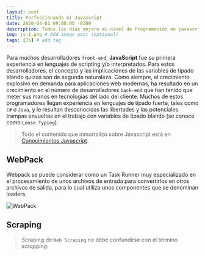 ```yaml
---
layout: post
title: Perfeccionando mi Javascript
date: 2020-04-01 09:00:00 -0300
description: Todos los días mejoro mi nivel de Programación en javascript. Este artículo contiene algunos pensamentos sobre esta materia técnica
img: js-1.png # Add image post (optional)
tags: [Js] # add tag
---
```


Para muchos desarrolladores `front-end`, **JavaScript** fue su primera experiencia en lenguajes de scripting y/o interpretados. Para estos desarrolladores, el concepto y las implicaciones de las variables de tipado blando quizas son de segunda naturaleza. Como siempre, el crecimiento explosivo en demanda para aplicaciones web modernas, ha resultado en un crecimiento en el número de desarrolladores `back-end` que han tenido que meter sus manos en tecnologías del lado del cliente. Muchos de estos programadores llegan experiencia en lenguajes de tipado fuerte, tales como `C#` o `Java`, y le resultan desconocidas las libertades y las potenciales trampas envueltas en el trabajo con variables de tipado blando (se conoce como `Loose Typing`).

>Todo el contenido que inmortalizo sobre Javascript está en <a href="https://sidval.github.io/dev.web/#/c/js/" title="Conocimientos JavaScript" target="_new">Conocimientos Javascript</a>.

## WebPack

Webpack se puede considerar como un Task Runner muy especializado en el procesamiento de unos archivos de entrada para convertirlos en otros archivos de salida, para lo cual utiliza unos componentes que se denominan loaders.

![WebPack](https://www.campusmvp.es/recursos/image.axd?picture=/2017/4T/Webpack-Concepto.gif)

## Scraping

>Scraping de `Web Scraping` no debe confundirse con el término _scrapping_.
